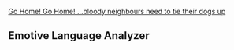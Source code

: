 [Go Home! Go Home! ...bloody neighbours need to tie their dogs up](README.md)

## Emotive Language Analyzer
